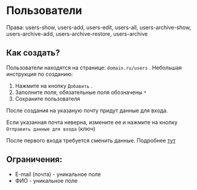 
# Пользователи
<div class="hint warning mt-6">
  Права: users-show, users-add, users-edit, users-all, users-archive-show, users-archive-add, users-archive-restore, users-archive
</div>

## Как создать?

Пользователи находятся на странице: `domain.ru/users` . Небольшая инструкция по созданию:

1. Нажмите на кнопку `Добавить` .
2. Заполните поля, обязательные поля обозначены `*`&#x20;
3. Сохраните пользователя

После создания на указаную почту придут данные для входа.&#x20;

Если указанная почта неверна, измените ее и нажмите на кнопку `Отправить данные для входа` (ключ)

После первого входа требуется сменить данные. Подробнее [тут](dostup-i-bezopasnost/autentifikaciya.md#smena-dannykh-posle-pervogo-vkhoda)

## Ограничения:

* E-mail (почта) - уникальное поле
* ФИО - уникальное поле
